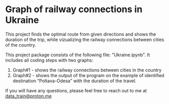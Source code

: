 # Graph of railway connections in Ukraine
This project finds the optimal route from given directions and shows the duration of the trip, while vizualizing the railway connections between cities of the country.

This project package consists of the following file: "Ukraine.ipynb". It includes all coding steps with two graphs:

1. Graph#1 - shows the railway connections between cities in the country
2. Graph#2 - shows the output of the program on the example of identified destination “Poltava-Odesa” with the duration of the travel. 

If you will have any questions, please feel free to reach out to me at data_train@proton.me
